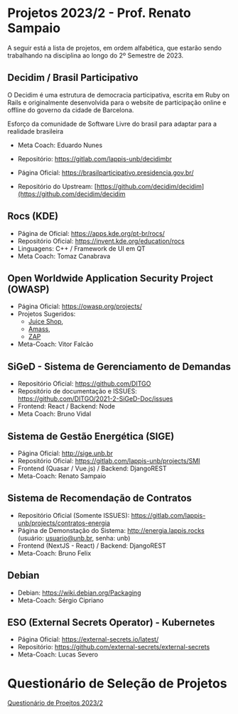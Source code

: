 # Projetos 2023/2 - Prof. Renato Sampaio

A seguir está a lista de projetos, em ordem alfabética, que estarão sendo trabalhando na disciplina ao longo do 2º Semestre de 2023.

## Decidim / Brasil Participativo

O Decidim é uma estrutura de democracia participativa, escrita em Ruby on Rails e originalmente desenvolvida para o website de participação online e offline do governo da cidade de Barcelona.

Esforço da comunidade de Software Livre do brasil para adaptar para a realidade brasileira
- Meta Coach: Eduardo Nunes
- Repositório: https://gitlab.com/lappis-unb/decidimbr
- Página Oficial: https://brasilparticipativo.presidencia.gov.br/

- Repositório do Upstream: [https://github.com/decidim/decidim](https://github.com/decidim/decidim

## Rocs (KDE)
- Página de Oficial: https://apps.kde.org/pt-br/rocs/
- Repositório Oficial: https://invent.kde.org/education/rocs
- Linguagens: C++ / Framework de UI em QT
- Meta Coach: Tomaz Canabrava

## Open Worldwide Application Security Project (OWASP)
- Página Oficial: https://owasp.org/projects/
- Projetos Sugeridos:   
    - [Juice Shop](https://owasp.org/www-project-juice-shop/), 
    - [Amass](https://owasp.org/www-project-amass/), 
    - [ZAP](https://www.zaproxy.org/)
- Meta-Coach: Vitor Falcão

## SiGeD - Sistema de Gerenciamento de Demandas
- Repositório Oficial: https://github.com/DITGO     
- Repositório de documentação e ISSUES: https://github.com/DITGO/2021-2-SiGeD-Doc/issues
- Frontend: React / Backend: Node
- Meta Coach: Bruno Vidal
  
## Sistema de Gestão Energética (SIGE)
- Página Oficial: http://sige.unb.br  
- Repositório Oficial: https://gitlab.com/lappis-unb/projects/SMI  
- Frontend (Quasar / Vue.js) / Backend: DjangoREST
- Meta-Coach: Renato Sampaio

## Sistema de Recomendação de Contratos
- Repositório Oficial (Somente ISSUES): https://gitlab.com/lappis-unb/projects/contratos-energia
- Página de Demonstação do Sistema: http://energia.lappis.rocks (usuário: usuario@unb.br, senha: unb)
- Frontend (NextJS - React) / Backend: DjangoREST
- Meta-Coach: Bruno Felix

## Debian
- Debian: https://wiki.debian.org/Packaging
- Meta-Coach: Sérgio Cipriano

## ESO (External Secrets Operator) - Kubernetes
- Página Oficial: https://external-secrets.io/latest/
- Repositório: https://github.com/external-secrets/external-secrets
- Meta-Coach: Lucas Severo

# Questionário de Seleção de Projetos

[Questionário de Proejtos 2023/2]()
